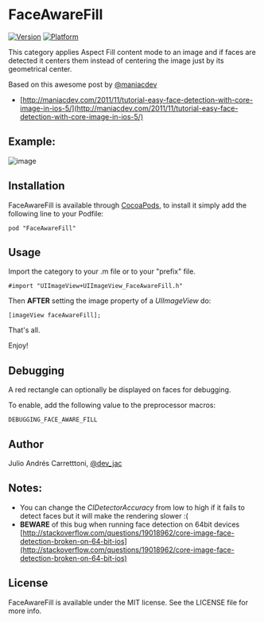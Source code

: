 # FaceAwareFill

[![Version](http://cocoapod-badges.herokuapp.com/v/FaceAwareFill/badge.svg)](http://cocoadocs.org/docsets/FaceAwareFill)
[![Platform](http://cocoapod-badges.herokuapp.com/p/FaceAwareFill/badge.svg)](http://cocoadocs.org/docsets/FaceAwareFill)

This category applies Aspect Fill content mode to an image and if faces are detected it centers them instead of centering the image just by its geometrical center. 
 
Based on this awesome post by [@maniacdev](https://twitter.com/maniacdev)

 * [http://maniacdev.com/2011/11/tutorial-easy-face-detection-with-core-image-in-ios-5/](http://maniacdev.com/2011/11/tutorial-easy-face-detection-with-core-image-in-ios-5/)


Example:
--------

![image](https://raw.githubusercontent.com/Julioacarrettoni/UIImageView_FaceAwareFill/master/EXAMPLE.png)

Installation
--------

FaceAwareFill is available through [CocoaPods](http://cocoapods.org), to install
it simply add the following line to your Podfile:

    pod "FaceAwareFill"

Usage
--------
Import the category to your .m file or to your "prefix" file.

    #import "UIImageView+UIImageView_FaceAwareFill.h"

Then **AFTER** setting the image property of a *UIImageView* do:

    [imageView faceAwareFill];

That's all.

Enjoy!

Debugging
--------
A red rectangle can optionally be displayed on faces for debugging.

To enable, add the following value to the preprocessor macros:

    DEBUGGING_FACE_AWARE_FILL

Author
--------

Julio Andrés Carretttoni, [@dev_jac](https://twitter.com/dev_jac)

Notes:
------
* You can change the *CIDetectorAccuracy* from low to high if it fails to detect faces but it will make the rendering slower :(
* **BEWARE** of this bug when running face detection on 64bit devices [http://stackoverflow.com/questions/19018962/core-image-face-detection-broken-on-64-bit-ios](http://stackoverflow.com/questions/19018962/core-image-face-detection-broken-on-64-bit-ios)

## License

FaceAwareFill is available under the MIT license. See the LICENSE file for more info.

